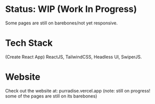 # Status: WIP (Work In Progress)
Some pages are still on barebones/not yet responsive.

# Tech Stack
(Create React App) ReactJS, TailwindCSS, Headless UI, SwiperJS.

# Website
Check out the website at: purradise.vercel.app (note: still on progress! some of the pages are still on its barebones)
